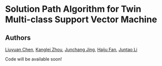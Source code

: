 # Solution Path Algorithm for Twin Multi-class Support Vector Machine

## Authors

[Liuyuan Chen](https://www.htu.edu.cn/xuebao/bjdw/list.htm), [Kanglei Zhou](https://zhoukanglei.github.io/), [Junchang Jing](http://cdmd.cnki.com.cn/Article/CDMD-10476-1018232200.htm), [Haiju Fan](https://www.htu.edu.cn/cs/2018/0524/c10537a120586/page.htm), [Juntao Li](https://www.htu.edu.cn/math/2011/0429/c1192a22533/page.htm)


Code will be available soon!